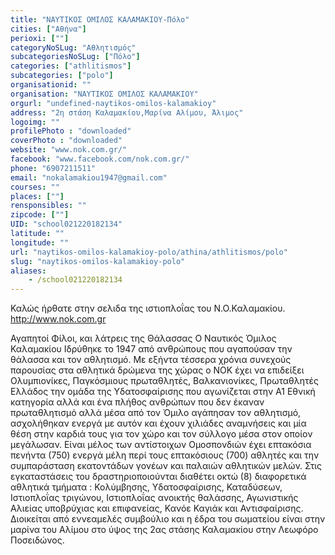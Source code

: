 ```yaml
---
title: "ΝΑΥΤΙΚΟΣ ΟΜΙΛΟΣ ΚΑΛΑΜΑΚΙΟΥ-Πόλο"
cities: ["Αθήνα"]
perioxi: [""]
categoryNoSLug: "Αθλητισμός"
subcategoriesNoSLug: ["Πόλο"]
categories: ["athlitismos"]
subcategories: ["polo"]
organisationid: ""
organisation: "ΝΑΥΤΙΚΟΣ ΟΜΙΛΟΣ ΚΑΛΑΜΑΚΙΟΥ"
orgurl: "undefined-naytikos-omilos-kalamakioy"
address: "2η στάση Καλαμακίου,Μαρίνα Αλίμου, Άλιμος"
logoimg: ""
profilePhoto : "downloaded"
coverPhoto : "downloaded"
website: "www.nok.com.gr/"
facebook: "www.facebook.com/nok.com.gr/"
phone: "6907211511"
email: "nokalamakiou1947@gmail.com"
courses: ""
places: [""]
rensponsibles: ""
zipcode: [""]
UID: "school021220182134"
latitude: ""
longitude: ""
url: "naytikos-omilos-kalamakioy-polo/athina/athlitismos/polo"
slug: "naytikos-omilos-kalamakioy-polo"
aliases:
    - /school021220182134
---
```



Καλώς ήρθατε στην σελιδα της ιστιοπλοΐας του Ν.Ο.Καλαμακίου. http://www.nok.com.gr

Αγαπητοί Φίλοι, και λάτρεις της Θάλασσας O Ναυτικός Όμιλος Καλαμακίου Ιδρύθηκε το 1947 από ανθρώπους που αγαπούσαν την θάλασσα και τον αθλητισμό. Με εξήντα τέσσερα χρόνια συνεχούς παρουσίας στα αθλητικά δρώμενα της χώρας ο ΝΟΚ έχει να επιδείξει Ολυμπιονίκες, Παγκόσμιους πρωταθλητές, Βαλκανιονίκες, Πρωταθλητές Ελλάδος την ομάδα της Υδατοσφαίρισης που αγωνίζεται στην Α1 Εθνική κατηγορία αλλά και ένα πλήθος ανθρώπων που δεν έκαναν πρωταθλητισμό αλλά μέσα από τον Όμιλο αγάπησαν τον αθλητισμό, ασχολήθηκαν ενεργά με αυτόν και έχουν χιλιάδες αναμνήσεις και μία θέση στην καρδιά τους για τον χώρο και τον σύλλογο μέσα στον οποίον μεγάλωσαν. Είναι μέλος των αντίστοιχων Ομοσπονδιών έχει επτακόσια πενήντα (750) ενεργά μέλη περί τους επτακόσιους (700) αθλητές και την συμπαράσταση εκατοντάδων γονέων και παλαιών αθλητικών μελών. Στις εγκαταστάσεις του δραστηριοποιούνται διαθέτει οκτώ (8) διαφορετικά αθλητικά τμήματα : Κολύμβησης, Υδατοσφαίρισης, Καταδύσεων, Ιστιοπλοΐας τριγώνου, Ιστιοπλοΐας ανοικτής θαλάσσης, Αγωνιστικής Αλιείας υποβρύχιας και επιφανείας, Κανόε Καγιάκ και Αντισφαίρισης. Διοικείται από εννεαμελές συμβούλιο και η έδρα του σωματείου είναι στην μαρίνα του Αλίμου στο ύψος της 2ας στάσης Καλαμακίου στην Λεωφόρο Ποσειδώνος.